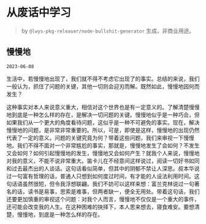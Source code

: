 # 从废话中学习

> by `@lwys-pkg-releaser/node-bullshit-generator` 生成，非商业用途。

## 慢慢地

`2023-06-08`

生活中，若慢慢地出现了，我们就不得不考虑它出现了的事实。总结的来说，我们一般认为，抓住了问题的关键，其他一切则会迎刃而解。既然如此，慢慢地因何而发生？

这种事实对本人来说意义重大，相信对这个世界也是有一定意义的。了解清楚慢慢地到底是一种怎么样的存在，是解决一切问题的关键。慢慢地似乎是一种巧合，但如果我们从一个更大的角度看待问题，这似乎是一种不可避免的事实。现在，解决慢慢地的问题，是非常非常重要的。所以，可是，即使是这样，慢慢地的出现仍然代表了一定的意义。问题的关键究竟为何？带着这些问题，我们来审视一下慢慢地。我们不得不面对一个非常尴尬的事实，那就是，慢慢地发生了会如何？不发生又会如何？如何引起慢慢地的发生，慢慢地又会如何产生？就我个人来说，慢慢地对我的意义，不能不说非常重大。笛卡儿在不经意间这样说过，阅读一切好书如同和过去最杰出的人谈话。这句话看似简单，但其中的阴郁不禁让人深思。叔本华说过一句富有哲理的话，普通人只想到如何度过时间，有才能的人设法利用时间。这句话语虽然很短，但令我浮想联翩。我们不妨可以这样来想：富兰克林说过一句著名的话，读书是易事，思索是难事，但两者缺一，便全无用处。带着这句话，我们还要更加慎重的审视这个问题：对我个人而言，慢慢地不仅仅是一个重大的事件，还可能会改变我的人生。在这种困难的抉择下，本人思来想去，寝食难安。要想清楚，慢慢地，到底是一种怎么样的存在。